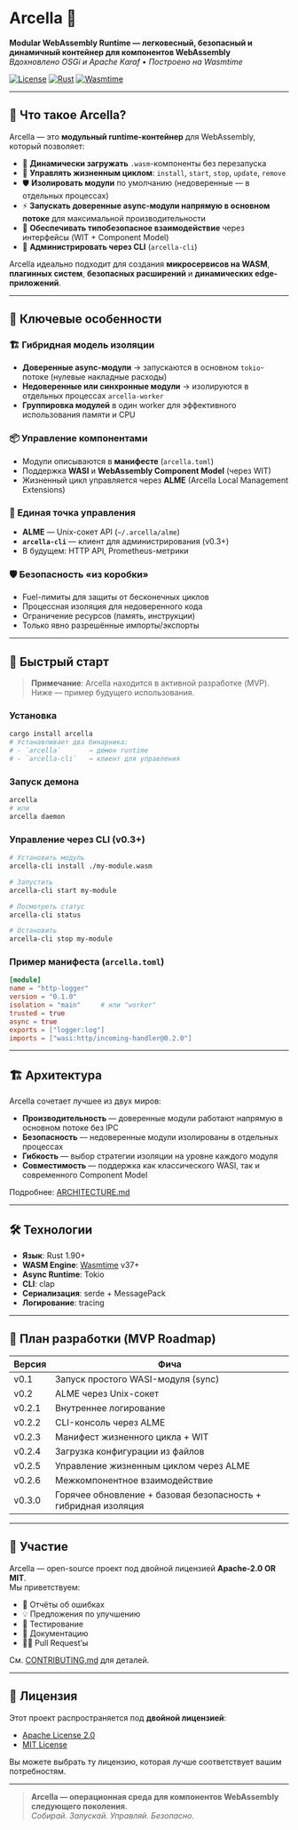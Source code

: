# Arcella 🧱

**Modular WebAssembly Runtime — легковесный, безопасный и динамичный контейнер для компонентов WebAssembly**  
*Вдохновлено OSGi и Apache Karaf • Построено на Wasmtime*

[![License](https://img.shields.io/badge/license-Apache%202.0%20OR%20MIT-blue)](LICENSE)
[![Rust](https://img.shields.io/badge/Rust-1.90%2B-orange?logo=rust)](https://www.rust-lang.org/)
[![Wasmtime](https://img.shields.io/badge/Wasmtime-v37%2B-black?logo=webassembly)](https://wasmtime.dev/)

---

## 🌟 Что такое Arcella?

Arcella — это **модульный runtime-контейнер** для WebAssembly, который позволяет:

- 🔌 **Динамически загружать** `.wasm`-компоненты без перезапуска  
- 🔄 **Управлять жизненным циклом**: `install`, `start`, `stop`, `update`, `remove`  
- 🛡️ **Изолировать модули** по умолчанию (недоверенные — в отдельных процессах)  
- ⚡ **Запускать доверенные async-модули напрямую в основном потоке** для максимальной производительности  
- 🤝 **Обеспечивать типобезопасное взаимодействие** через интерфейсы (WIT + Component Model)  
- 💬 **Администрировать через CLI** (`arcella-cli`)

Arcella идеально подходит для создания **микросервисов на WASM**, **плагинных систем**, **безопасных расширений** и **динамических edge-приложений**.

---

## 🧩 Ключевые особенности

### 🏗️ Гибридная модель изоляции
- **Доверенные async-модули** → запускаются в основном `tokio`-потоке (нулевые накладные расходы)
- **Недоверенные или синхронные модули** → изолируются в отдельных процессах `arcella-worker`
- **Группировка модулей** в один worker для эффективного использования памяти и CPU

### 📦 Управление компонентами
- Модули описываются в **манифесте** (`arcella.toml`)
- Поддержка **WASI** и **WebAssembly Component Model** (через WIT)
- Жизненный цикл управляется через **ALME** (Arcella Local Management Extensions)

### 🔌 Единая точка управления
- **ALME** — Unix-сокет API (`~/.arcella/alme`)
- **`arcella-cli`** — клиент для администрирования (v0.3+)
- В будущем: HTTP API, Prometheus-метрики

### 🛡️ Безопасность «из коробки»
- Fuel-лимиты для защиты от бесконечных циклов
- Процессная изоляция для недоверенного кода
- Ограничение ресурсов (память, инструкции)
- Только явно разрешённые импорты/экспорты

---

## 🚀 Быстрый старт

> **Примечание**: Arcella находится в активной разработке (MVP). Ниже — пример будущего использования.

### Установка
```bash
cargo install arcella
# Устанавливает два бинарника:
# - `arcella`       → демон runtime
# - `arcella-cli`   → клиент для управления
```

### Запуск демона
```bash
arcella
# или
arcella daemon
```

### Управление через CLI (v0.3+)
```bash
# Установить модуль
arcella-cli install ./my-module.wasm

# Запустить
arcella-cli start my-module

# Посмотреть статус
arcella-cli status

# Остановить
arcella-cli stop my-module
```

### Пример манифеста (`arcella.toml`)
```toml
[module]
name = "http-logger"
version = "0.1.0"
isolation = "main"     # или "worker"
trusted = true
async = true
exports = ["logger:log"]
imports = ["wasi:http/incoming-handler@0.2.0"]
```

---

## 🏗️ Архитектура

Arcella сочетает лучшее из двух миров:

- **Производительность** — доверенные модули работают напрямую в основном потоке без IPC
- **Безопасность** — недоверенные модули изолированы в отдельных процессах
- **Гибкость** — выбор стратегии изоляции на уровне каждого модуля
- **Совместимость** — поддержка как классического WASI, так и современного Component Model

Подробнее: [ARCHITECTURE.md](docs/ARCHITECTURE.md)

---

## 🛠 Технологии

- **Язык**: Rust 1.90+
- **WASM Engine**: [Wasmtime](https://wasmtime.dev/) v37+
- **Async Runtime**: Tokio
- **CLI**: clap
- **Сериализация**: serde + MessagePack
- **Логирование**: tracing

---

## 📅 План разработки (MVP Roadmap)

| Версия | Фича |
|--------|------|
| v0.1 | Запуск простого WASI-модуля (sync) |
| v0.2 | ALME через Unix-сокет |
| v0.2.1 | Внутреннее логирование |
| v0.2.2 | CLI-консоль через ALME |
| v0.2.3 | Манифест жизненного цикла + WIT |
| v0.2.4 | Загрузка конфигурации из файлов |
| v0.2.5 | Управление жизненным циклом через ALME |
| v0.2.6 | Межкомпонентное взаимодействие |
| v0.3.0 | Горячее обновление + базовая безопасность + гибридная изоляция |

---

## 🤝 Участие

Arcella — open-source проект под двойной лицензией **Apache-2.0 OR MIT**.  
Мы приветствуем:

- 🐞 Отчёты об ошибках
- 💡 Предложения по улучшению
- 🧪 Тестирование
- 📝 Документацию
- 🧑‍💻 Pull Request’ы

См. [CONTRIBUTING.md](CONTRIBUTING.md) для деталей.

---

## 📄 Лицензия

Этот проект распространяется под **двойной лицензией**:
- [Apache License 2.0](LICENSE-APACHE)
- [MIT License](LICENSE-MIT)

Вы можете выбрать ту лицензию, которая лучше соответствует вашим потребностям.

---

> **Arcella — операционная среда для компонентов WebAssembly следующего поколения.**  
> *Собирай. Запускай. Управляй. Безопасно.*
